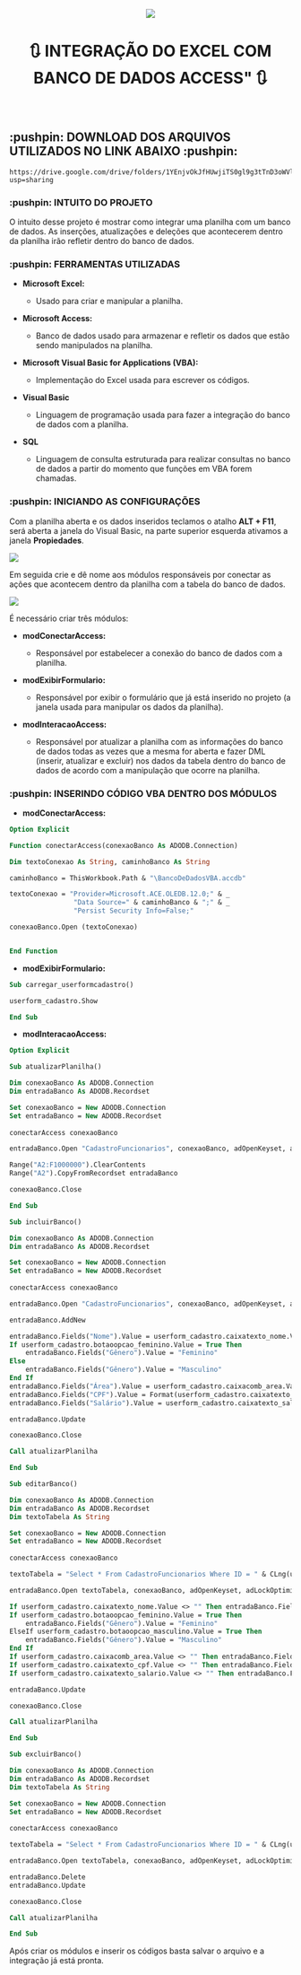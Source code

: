 <p align="center">
    <img src="src\imagens\capa.jpg">
    <br>
    <h1 align="center">
    🔃 INTEGRAÇÃO DO EXCEL COM BANCO DE DADOS ACCESS" 🔃
    </h1>
</p>
<br>
<h2>
:pushpin: DOWNLOAD DOS ARQUIVOS UTILIZADOS NO LINK ABAIXO :pushpin:
</h2>

```
https://drive.google.com/drive/folders/1YEnjvOkJfHUwjiTS0gl9g3tTnD3oWVlI?usp=sharing
``` 

<h3>
    :pushpin: INTUITO DO PROJETO
</h3>

<p>
   O intuito desse projeto é mostrar como integrar uma planilha com um banco de dados. As inserções, atualizações e deleções que acontecerem dentro da planilha irão refletir dentro do banco de dados.<br>
</p>

<h3>
    :pushpin: FERRAMENTAS UTILIZADAS
</h3>

- **Microsoft Excel:**
  - Usado para criar e manipular a planilha.

- **Microsoft Access:**
  - Banco de dados usado para armazenar e refletir os dados que estão sendo manipulados na planilha.

- **Microsoft Visual Basic for Applications (VBA):**
  - Implementação do Excel usada para escrever os códigos.

- **Visual Basic**

  - Linguagem de programação usada para fazer a integração do banco de dados com a planilha.

- **SQL**
  - Linguagem de consulta estruturada para realizar consultas no banco de dados a partir do momento que funções em VBA forem chamadas.

<h3>
    :pushpin: INICIANDO AS CONFIGURAÇÕES
</h3>

<p>
   Com a planilha aberta e os dados inseridos teclamos o atalho <strong>ALT + F11</strong>, será aberta a janela do Visual Basic, na parte superior esquerda ativamos a janela <strong>Propiedades</strong>.
</p>

<p>
    <img src = "src\imagens\exibirJanelaPropiedades.png">
</p>

<p>
   Em seguida crie e dê nome aos módulos responsáveis por conectar as ações que acontecem dentro da planilha com a tabela do banco de dados.
</p>

<p>
    <img src = "src\imagens\criandoEnomeandoModulo.png">
</p>

<p>
    É necessário criar três módulos:
</p>

<p>

- **modConectarAccess:**
  - Responsável por estabelecer a conexão do banco de dados com a planilha.

- **modExibirFormulario:**
  - Responsável por exibir o formulário que já está inserido no projeto (a janela usada para manipular os dados da planilha).

- **modInteracaoAccess:**
  - Responsável por atualizar a planilha com as informações do banco de dados todas as vezes que a mesma for aberta e fazer DML (inserir, atualizar e excluir) nos dados da tabela dentro do banco de dados de acordo com a manipulação que ocorre na planilha.

</p>

<h3>
    :pushpin: INSERINDO CÓDIGO VBA DENTRO DOS MÓDULOS
</h3>

- **modConectarAccess:**

```vb
Option Explicit

Function conectarAccess(conexaoBanco As ADODB.Connection)

Dim textoConexao As String, caminhoBanco As String

caminhoBanco = ThisWorkbook.Path & "\BancoDeDadosVBA.accdb"

textoConexao = "Provider=Microsoft.ACE.OLEDB.12.0;" & _
                "Data Source=" & caminhoBanco & ";" & _
                "Persist Security Info=False;"

conexaoBanco.Open (textoConexao)


End Function
```

- **modExibirFormulario:**

```vb
Sub carregar_userformcadastro()

userform_cadastro.Show

End Sub
```

- **modInteracaoAccess:**

```vb
Option Explicit

Sub atualizarPlanilha()

Dim conexaoBanco As ADODB.Connection
Dim entradaBanco As ADODB.Recordset

Set conexaoBanco = New ADODB.Connection
Set entradaBanco = New ADODB.Recordset
 
conectarAccess conexaoBanco

entradaBanco.Open "CadastroFuncionarios", conexaoBanco, adOpenKeyset, adLockOptimistic

Range("A2:F1000000").ClearContents
Range("A2").CopyFromRecordset entradaBanco

conexaoBanco.Close

End Sub

Sub incluirBanco()

Dim conexaoBanco As ADODB.Connection
Dim entradaBanco As ADODB.Recordset

Set conexaoBanco = New ADODB.Connection
Set entradaBanco = New ADODB.Recordset
 
conectarAccess conexaoBanco

entradaBanco.Open "CadastroFuncionarios", conexaoBanco, adOpenKeyset, adLockOptimistic

entradaBanco.AddNew

entradaBanco.Fields("Nome").Value = userform_cadastro.caixatexto_nome.Value
If userform_cadastro.botaoopcao_feminino.Value = True Then
    entradaBanco.Fields("Gênero").Value = "Feminino"
Else
    entradaBanco.Fields("Gênero").Value = "Masculino"
End If
entradaBanco.Fields("Área").Value = userform_cadastro.caixacomb_area.Value
entradaBanco.Fields("CPF").Value = Format(userform_cadastro.caixatexto_cpf.Value, "000"".""000"".""000-00")
entradaBanco.Fields("Salário").Value = userform_cadastro.caixatexto_salario.Value

entradaBanco.Update

conexaoBanco.Close

Call atualizarPlanilha

End Sub

Sub editarBanco()

Dim conexaoBanco As ADODB.Connection
Dim entradaBanco As ADODB.Recordset
Dim textoTabela As String

Set conexaoBanco = New ADODB.Connection
Set entradaBanco = New ADODB.Recordset
 
conectarAccess conexaoBanco

textoTabela = "Select * From CadastroFuncionarios Where ID = " & CLng(userform_cadastro.caixatexto_id.Value)

entradaBanco.Open textoTabela, conexaoBanco, adOpenKeyset, adLockOptimistic

If userform_cadastro.caixatexto_nome.Value <> "" Then entradaBanco.Fields("Nome").Value = userform_cadastro.caixatexto_nome.Value
If userform_cadastro.botaoopcao_feminino.Value = True Then
    entradaBanco.Fields("Gênero").Value = "Feminino"
ElseIf userform_cadastro.botaoopcao_masculino.Value = True Then
    entradaBanco.Fields("Gênero").Value = "Masculino"
End If
If userform_cadastro.caixacomb_area.Value <> "" Then entradaBanco.Fields("Área").Value = userform_cadastro.caixacomb_area.Value
If userform_cadastro.caixatexto_cpf.Value <> "" Then entradaBanco.Fields("CPF").Value = Format(userform_cadastro.caixatexto_cpf.Value, "000"".""000"".""000-00")
If userform_cadastro.caixatexto_salario.Value <> "" Then entradaBanco.Fields("Salário").Value = userform_cadastro.caixatexto_salario.Value

entradaBanco.Update

conexaoBanco.Close

Call atualizarPlanilha

End Sub

Sub excluirBanco()

Dim conexaoBanco As ADODB.Connection
Dim entradaBanco As ADODB.Recordset
Dim textoTabela As String

Set conexaoBanco = New ADODB.Connection
Set entradaBanco = New ADODB.Recordset
 
conectarAccess conexaoBanco

textoTabela = "Select * From CadastroFuncionarios Where ID = " & CLng(userform_cadastro.caixatexto_id.Value)

entradaBanco.Open textoTabela, conexaoBanco, adOpenKeyset, adLockOptimistic

entradaBanco.Delete
entradaBanco.Update

conexaoBanco.Close

Call atualizarPlanilha

End Sub
```

<p>
Após criar os módulos e inserir os códigos basta salvar o arquivo e a integração já está pronta.
</p>